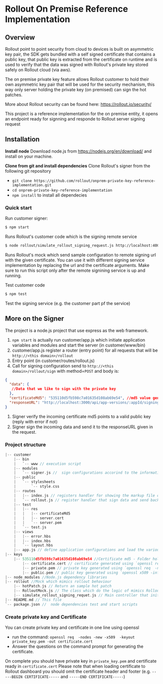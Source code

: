 # Rollout On Premise Reference Implementation
## Overview 
Rollout point to point security from cloud to devices is built on asymmetric key pair, the SDK gets bundled with a self signed certificate that contains a public key, that public key is extracted from the certificate on runtime and is used to verify that the data was signed with Rollout's private key stored safely on Rollout cloud (via aws).

The on premise private key feature allows Rollout customer to hold their own asymmetric key pair that will be used for the security mechanism, this way only server holding the private key (on premised) can sign the hot patches. 

More about Rollout security can be found here: https://rollout.io/security/

This project is a reference implementation for the on premise entity, it opens an endpoint ready for signning and responde to Rollout server signing request

## Installation

**Install node**
Download node.js from https://nodejs.org/en/download/ and install on your machine.

**Clone from git and install dependencies**
Clone Rollout's signer from the following git repository
 - `git clone https://github.com/rollout/onprem-private-key-reference-implementation.git`
 - `cd onprem-private-key-reference-implementation`
 - `npm install` to install all dependecies

### Quick start 
  Run customer signer:

```bash 
$ npm start
```
  Runs Rollout's customer code which is the signing remote service
 
```bash 
$ node rollout/simulate_rollout_signing_request.js http://localhost:4000/rollout/sign ./keys/535110d5fb598c7a01635d108ab69e54/certificate.cert // or npm run simulate
```

 Runs Rollout's mock which send sample configuration to remote signing url with the given certificate. 
 You can use it with different signing service implementation by replacing the url and the certificate arguments.
 Make sure to run this script only after the remote signining service is up and running.

  Test customer code
```bash
$ npm test
```
 Test the signing service (e.g. the customer part pf the service)
 
## More on the Signer
The project is a node.js project that use express as the web framework.

1. `npm start` is actually run customer/app.js which initiate application variables and modules and start the server (in customer/www/bin)
1. customer/app.js register a router (entry point) for all requests that will be `http://<this domain>/rollout`
1. Entry point (in customer/routes/rollout.js) 
1. Call for signing configuration send to `http://<this domain>/rollout/sign` with method=`POST` and body is: 

```json
{
  "data": {
   //Data that we like to sign with the private key
  },
  "certificateMd5": "535110d5fb598c7a01635d108ab69e54", //md5 value generated from running md5 on the certificate registered on rollout dashboard. Ususally act as a key to the private key in a local map.
  "responseURL": "http://localhost:3000/api/app-versions/:appId/signing_data/:transactionId" //The url which you should send the result too.
}
```

1. Signer verify the incoming certificate md5 points to a valid public key (reply with error if not)
1. Signer sign the incoming data and send it to the responseURL given in the request.

### Project structure
```c
|-- customer
    |-- bin
    |   `-- www // execution script
    |-- modules
    |   `-- signer.js //  sign configurations accorind to the information it gets from the request.
    |-- public
    |   `-- stylesheets
    |       `-- style.css 
    |-- routes
    |   |-- index.js // registers handler for showing the markup file on route /
    |   `-- rollout.js // register handler that sign data and send back to responseURL on route /sign
    |-- test
    |   |-- res
    |   |   |-- certificateMd5 
    |   |   |-- server.cert
    |   |   `-- server.pem
    |   `-- test.js
    |-- views 
    |   |-- error.hbs
    |   |-- index.hbs
    |   `-- layout.hbs
    |-- app.js // define application configurations and load the various middleware and routes
|-- keys
    |-- 535110d5fb598c7a01635d108ab69e54 //Certificate md5 - Folder holding corresponded certificate, private and public keys. Generated by `md5 certificate.cert` 
        |-- certificate.cert // certificate generated using `openssl req  -nodes -new -x509  -keyout private.key -out certificate.cert`
        |-- private.pem // private key generated using `openssl req  -nodes -new -x509  -keyout private.key -out certificate.cert`
        |-- public.pem // public key generated using `openssl x509 -inform pem -in certificate.cert -pubkey -noout > public.pem`
|-- node_modules //Node.js dependency libraries
|-- rollout //Mock which mimics rollout behaviour
    |-- hotPatch.js // Return an sample hot patch
    |-- RolloutMock.js // The class which do the logic of mimics Rollout.
    |-- simulate_rollout_signing_requet.js // Main controller that initiate rollout's mock
|-- README.md // This file
`-- package.json //  node dependencies test and start scripts
```
### Create private key and Certificate
You can create private key and certificate in one line using openssl

 - run the command: `openssl req  -nodes -new -x509  -keyout private_key.pem -out certificate.cert`
 - Answer the questions on the command prompt for generating the certificate.

On complete you should have private key in `private_key.pem` and certificate ready in `certificate.cert`
Please note that when loading certificate to Rollout dashboard you should omit the certificate header and footer (e.g. `-----BEGIN CERTIFICATE-----` and `-----END CERTIFICATE-----`)

